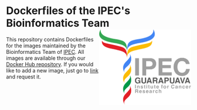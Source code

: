 # Dockerfiles of the IPEC's Bioinformatics Team <img src="logo.png" align="right" width="250" />

This repository contains Dockerfiles for the images maintained by the Bioinformatics Team of [IPEC](http://ipec.org.br). All images are available through our [Docker Hub repository](https://hub.docker.com/u/bioinfo-ipec/). If you would like to add a new image, just go to [link](https://github.com/bioinfo-ipec/dockerfiles/issues/new) and request it.
